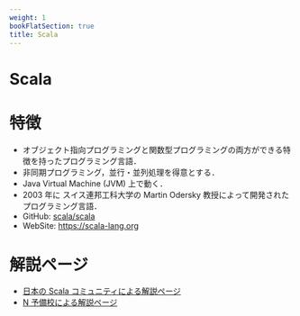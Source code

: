 ```yaml
---
weight: 1
bookFlatSection: true
title: Scala
---
```


# Scala

# 特徴
- オブジェクト指向プログラミングと関数型プログラミングの両方ができる特徴を持ったプログラミング言語．
- 非同期プログラミング，並行・並列処理を得意とする．
- Java Virtual Machine (JVM) 上で動く．
- 2003 年に スイス連邦工科大学の Martin Odersky 教授によって開発されたプログラミング言語．
- GitHub: [scala/scala](https://github.com/scala/scala)
- WebSite: https://scala-lang.org

# 解説ページ
- [日本の Scala コミュニティによる解説ページ](https://scala-text.github.io/scala_text/)
- [N 予備校による解説ページ](https://www.nnn.ed.nico/pages/programming/)
